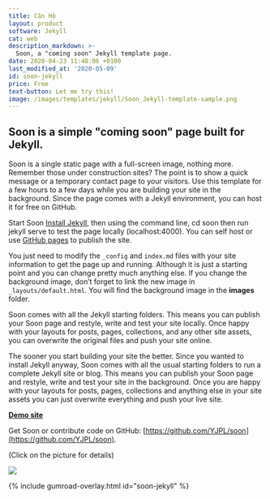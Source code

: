 ```yaml
---
title: Căn Hộ
layout: product
software: Jekyll
cat: web
description_markdown: >-
  Soon, a "coming soon" Jekyll template page.
date: 2020-04-23 11:48:06 +0100
last_modified_at: '2020-05-09'
id: soon-jekyll
price: Free
text-button: Let me try this!
image: /images/templates/jekyll/Soon_Jekyll-template-sample.png
---
```


## Soon is a simple "coming soon" page built for Jekyll.

Soon is a single static page with a full-screen image, nothing more. Remember those under construction sites? The point is to show a quick message or a temporary contact page to your visitors. Use this template for a few hours to a few days while you are building your site in the background. Since the page comes with a Jekyll environment, you can host it for free on GitHub.

Start Soon
[Install Jekyll](https://jekyllrb.com/docs/installation/), then using the command line, cd soon then run jekyll serve to test the page locally (localhost:4000). You can self host or use [GitHub pages](https://pages.github.com) to publish the site.

You just need to modify the `_config` and `index.md` files with your site information to get the page up and running. Although it is just a starting point and you can change pretty much anything else. If you change the background image, don’t forget to link the new image in `_layouts/default.html`. You will find the background image in the **images** folder.

Soon comes with all the Jekyll starting folders. This means you can publish your Soon page and restyle, write and test your site locally. Once happy with your layouts for posts, pages, collections, and any other site assets, you can overwrite the original files and push your site online.

The sooner you start building your site the better. Since you wanted to install Jekyll anyway, Soon comes with all the usual starting folders to run a complete Jekyll site or blog. This means you can publish your Soon page and restyle, write and test your site in the background. Once you are happy with your layouts for posts, pages, collections and anything else in your site assets you can just overwrite everything and push your live site.

**[Demo site](https://yjpl.github.io/soon/)**

Get Soon or contribute code on GitHub: [https://github.com/YJPL/soon](https://github.com/YJPL/soon).

<p class="tc f5 black-30 measure-wide lh-copy avenir">
(Click on the picture for details)
</p>

<a href="https://gum.co/soon-jekyll" class="no-underline pv2 grow db"><img class="w-100" src="{{site.baseurl}}/images/templates/jekyll/Soon_Jekyll-template-sample.png"></a>

{% include gumroad-overlay.html id="soon-jekyll" %}
